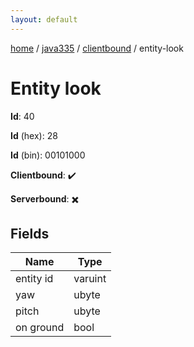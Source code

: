 ```yaml
---
layout: default
---
```


[home](/)  /  [java335](/protocol/java335)  /  [clientbound](/protocol/java335/clientbound)  /  entity-look

# Entity look

**Id**: 40

**Id** (hex): 28

**Id** (bin): 00101000

**Clientbound**: ✔️

**Serverbound**: ✖️

## Fields

Name | Type
---|---
entity id | varuint
yaw | ubyte
pitch | ubyte
on ground | bool
